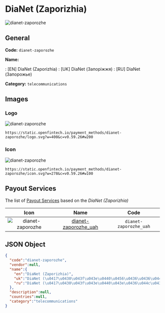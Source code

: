 
# DiaNet (Zaporizhia) 
![dianet-zaporozhe](https://static.openfintech.io/payment_methods/dianet-zaporozhe/logo.svg?w=400&c=v0.59.26#w200)  

## General 
**Code:** `dianet-zaporozhe` 
 
**Name:** 
 
:	[EN] DiaNet (Zaporizhia) 
:	[UK] DiaNet (Запоріжжя) 
:	[RU] DiaNet (Запорожье) 
 
**Category:** `telecommunications` 
 

## Images 

### Logo 
![dianet-zaporozhe](https://static.openfintech.io/payment_methods/dianet-zaporozhe/logo.svg?w=400&c=v0.59.26#w200)  

```
https://static.openfintech.io/payment_methods/dianet-zaporozhe/logo.svg?w=400&c=v0.59.26#w200
```  

### Icon 
![dianet-zaporozhe](https://static.openfintech.io/payment_methods/dianet-zaporozhe/icon.svg?w=278&c=v0.59.26#w100)  

```
https://static.openfintech.io/payment_methods/dianet-zaporozhe/icon.svg?w=278&c=v0.59.26#w100
```  

## Payout Services 
 
The list of [Payout Services](/payout-services/) based on the _DiaNet (Zaporizhia)_ 

|Icon|Name|Code| 
|:---:|:---:|:---:| 
|![dianet-zaporozhe](https://static.openfintech.io/payout_methods/dianet-zaporozhe/icon.png?w=278&c=v0.59.26#w40) |[dianet-zaporozhe_uah](/payout-services/dianet-zaporozhe_uah/)|`dianet-zaporozhe_uah`| 
 

## JSON Object 

```json
{
  "code":"dianet-zaporozhe",
  "vendor":null,
  "name":{
    "en":"DiaNet (Zaporizhia)",
    "uk":"DiaNet (\u0417\u0430\u043f\u043e\u0440\u0456\u0436\u0436\u044f)",
    "ru":"DiaNet (\u0417\u0430\u043f\u043e\u0440\u043e\u0436\u044c\u0435)"
  },
  "description":null,
  "countries":null,
  "category":"telecommunications"
}
```  
